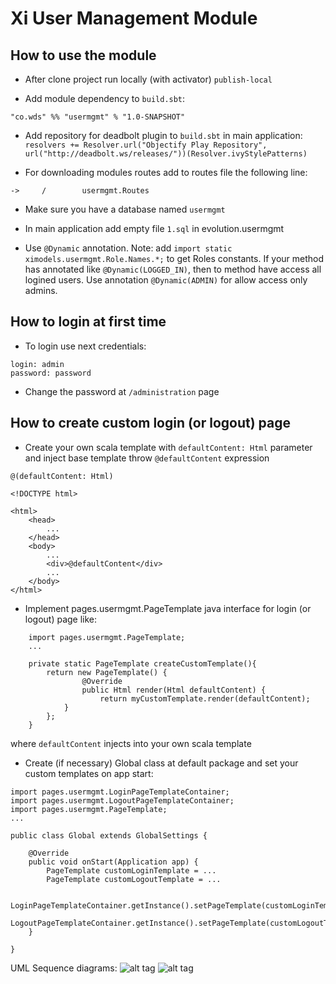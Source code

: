 # Xi User Management Module

## How to use the module

* After clone project run locally (with activator) ```publish-local```

* Add module dependency to ```build.sbt```:

```"co.wds" %% "usermgmt" % "1.0-SNAPSHOT"```

* Add repository for deadbolt plugin to ```build.sbt``` in main application:
```resolvers += Resolver.url("Objectify Play Repository", url("http://deadbolt.ws/releases/"))(Resolver.ivyStylePatterns)```

* For downloading modules routes add to routes file the following line:

```->     /        usermgmt.Routes```

* Make sure you have a database named ```usermgmt```

* In main application add empty file ```1.sql``` in evolution.usermgmt

* Use ```@Dynamic``` annotation. 
Note: add ```import static ximodels.usermgmt.Role.Names.*;``` to get Roles constants.
If your method has annotated like  ```@Dynamic(LOGGED_IN)```, then to method have access all logined users. Use annotation ```@Dynamic(ADMIN)``` for allow access only admins.

## How to login at first time

* To login use next credentials:
```
login: admin
password: password
```

* Change the password at ```/administration``` page

## How to create custom login (or logout) page

* Create your own scala template with ```defaultContent: Html``` parameter and inject base template throw ```@defaultContent``` expression
```
@(defaultContent: Html)

<!DOCTYPE html>

<html>
    <head>        
        ...
    </head>
    <body>
        ...
        <div>@defaultContent</div>
        ...
    </body>
</html>
```

* Implement pages.usermgmt.PageTemplate java interface for login (or logout) page like:
```
	import pages.usermgmt.PageTemplate;
	...
	
	private static PageTemplate createCustomTemplate(){
		return new PageTemplate() {
				@Override
				public Html render(Html defaultContent) {
					return myCustomTemplate.render(defaultContent);
			}
		};
	}
```
where ```defaultContent``` injects into your own scala template

* Create (if necessary) Global class at default package and set your custom templates on app start:
```
import pages.usermgmt.LoginPageTemplateContainer;
import pages.usermgmt.LogoutPageTemplateContainer;
import pages.usermgmt.PageTemplate;
...

public class Global extends GlobalSettings {

	@Override
    public void onStart(Application app) {
    	PageTemplate customLoginTemplate = ...
    	PageTemplate customLogoutTemplate = ...
    	
		LoginPageTemplateContainer.getInstance().setPageTemplate(customLoginTemplate);
		LogoutPageTemplateContainer.getInstance().setPageTemplate(customLogoutTemplate);
	}

}
```

UML Sequence diagrams:
![alt tag](custom_login.png)
![alt tag](custom_logout.png)
